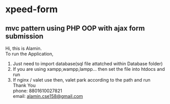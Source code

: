 # xpeed-form
## mvc pattern using PHP OOP with ajax form submission
Hi, this is Alamin. <br/>
To run the Application, <br/>
1. Just need to import database(sql file attatched within Database folder)<br/>
2. If you are using xampp,wampp,lampp... then set the file into htdocs and run <br/>
3. If nginx / valet use then, valet park according to the path and run <br/>
Thank You <br/>
phone: 8801610027821 <br/>
email: alamin.cse158@gmail.com
